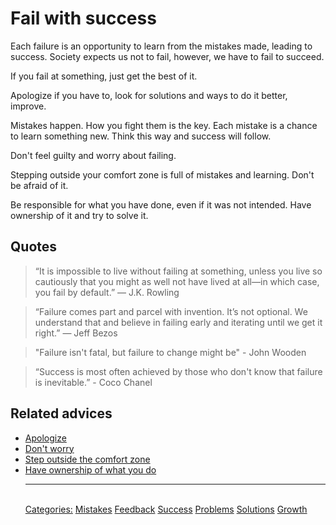 # Fail with success

Each failure is an opportunity to learn from the mistakes made, leading to success. Society expects us not to fail, however, we have to fail to succeed.
 
If you fail at something, just get the best of it.
 
Apologize if you have to, look for solutions and ways to do it better, improve.
 
Mistakes happen. How you fight them is the key. Each mistake is a chance to learn something new. Think this way and success will follow.
 
Don't feel guilty and worry about failing.

Stepping outside your comfort zone is full of mistakes and learning. Don't be afraid of it.
 
Be responsible for what you have done, even if it was not intended. Have ownership of it and try to solve it.

## Quotes

> “It is impossible to live without failing at something, unless you live so cautiously that you might as well not have lived at all—in which case, you fail by default.” ― J.K. Rowling

> “Failure comes part and parcel with invention. It’s not optional. We understand that and believe in failing early and iterating until we get it right.” ― Jeff Bezos

> "Failure isn't fatal, but failure to change might be" - John Wooden

> “Success is most often achieved by those who don't know that failure is inevitable.” - Coco Chanel

## Related advices

- [Apologize](../Apologize/index.md)
- [Don't worry](../Don't%20worry/index.md)
- [Step outside the comfort zone](../Step%20outside%20the%20comfort%20zone/index.md)
- [Have ownership of what you do](../Have%20ownership%20of%20what%20you%20do/index.md)<hr/><br/>[Categories:](../Categories/index.md) [Mistakes](../Categories/Mistakes.md) [Feedback](../Categories/Feedback.md) [Success](../Categories/Success.md) [Problems](../Categories/Problems.md) [Solutions](../Categories/Solutions.md) [Growth](../Categories/Growth.md)